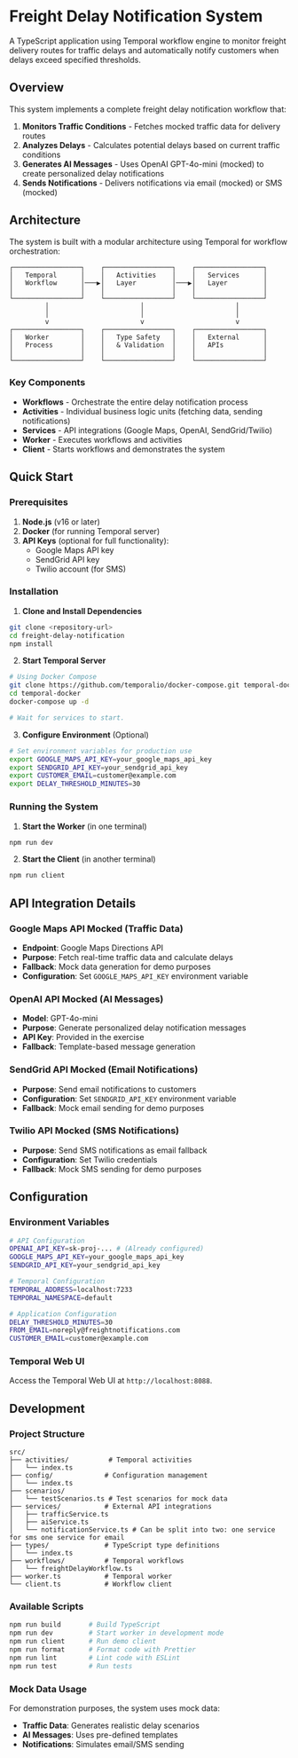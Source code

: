 # Freight Delay Notification System

A TypeScript application using Temporal workflow engine to monitor freight delivery routes for traffic delays and automatically notify customers when delays exceed specified thresholds.

## Overview

This system implements a complete freight delay notification workflow that:

1. **Monitors Traffic Conditions** - Fetches mocked traffic data for delivery routes
2. **Analyzes Delays** - Calculates potential delays based on current traffic conditions
3. **Generates AI Messages** - Uses OpenAI GPT-4o-mini (mocked) to create personalized delay notifications
4. **Sends Notifications** - Delivers notifications via email (mocked) or SMS (mocked)

## Architecture

The system is built with a modular architecture using Temporal for workflow orchestration:

```
┌─────────────────┐    ┌─────────────────┐    ┌─────────────────┐
│   Temporal      │    │   Activities    │    │   Services      │
│   Workflow      │───▶│   Layer         │───▶│   Layer         │
│                 │    │                 │    │                 │
└─────────────────┘    └─────────────────┘    └─────────────────┘
         │                       │                       │
         │                       │                       │
         v                       v                       v
┌─────────────────┐    ┌─────────────────┐    ┌─────────────────┐
│   Worker        │    │   Type Safety   │    │   External      │
│   Process       │    │   & Validation  │    │   APIs          │
│                 │    │                 │    │                 │
└─────────────────┘    └─────────────────┘    └─────────────────┘
```

### Key Components

- **Workflows** - Orchestrate the entire delay notification process
- **Activities** - Individual business logic units (fetching data, sending notifications)
- **Services** - API integrations (Google Maps, OpenAI, SendGrid/Twilio)
- **Worker** - Executes workflows and activities
- **Client** - Starts workflows and demonstrates the system

## Quick Start

### Prerequisites

1. **Node.js** (v16 or later)
2. **Docker** (for running Temporal server)
3. **API Keys** (optional for full functionality):
   - Google Maps API key
   - SendGrid API key
   - Twilio account (for SMS)

### Installation

1. **Clone and Install Dependencies**
```bash
git clone <repository-url>
cd freight-delay-notification
npm install
```

2. **Start Temporal Server**
```bash
# Using Docker Compose
git clone https://github.com/temporalio/docker-compose.git temporal-docker
cd temporal-docker
docker-compose up -d

# Wait for services to start.
```

3. **Configure Environment** (Optional)
```bash
# Set environment variables for production use
export GOOGLE_MAPS_API_KEY=your_google_maps_api_key
export SENDGRID_API_KEY=your_sendgrid_api_key
export CUSTOMER_EMAIL=customer@example.com
export DELAY_THRESHOLD_MINUTES=30
```

### Running the System

1. **Start the Worker** (in one terminal)
```bash
npm run dev
```

2. **Start the Client** (in another terminal)
```bash
npm run client
```

## API Integration Details

### Google Maps API Mocked (Traffic Data)
- **Endpoint**: Google Maps Directions API
- **Purpose**: Fetch real-time traffic data and calculate delays
- **Fallback**: Mock data generation for demo purposes
- **Configuration**: Set `GOOGLE_MAPS_API_KEY` environment variable

### OpenAI API Mocked (AI Messages)
- **Model**: GPT-4o-mini
- **Purpose**: Generate personalized delay notification messages
- **API Key**: Provided in the exercise
- **Fallback**: Template-based message generation

### SendGrid API Mocked (Email Notifications)
- **Purpose**: Send email notifications to customers
- **Configuration**: Set `SENDGRID_API_KEY` environment variable
- **Fallback**: Mock email sending for demo purposes

### Twilio API Mocked (SMS Notifications)
- **Purpose**: Send SMS notifications as email fallback
- **Configuration**: Set Twilio credentials
- **Fallback**: Mock SMS sending for demo purposes

## Configuration

### Environment Variables

```bash
# API Configuration
OPENAI_API_KEY=sk-proj-... # (Already configured)
GOOGLE_MAPS_API_KEY=your_google_maps_api_key
SENDGRID_API_KEY=your_sendgrid_api_key

# Temporal Configuration
TEMPORAL_ADDRESS=localhost:7233
TEMPORAL_NAMESPACE=default

# Application Configuration
DELAY_THRESHOLD_MINUTES=30
FROM_EMAIL=noreply@freightnotifications.com
CUSTOMER_EMAIL=customer@example.com
```

### Temporal Web UI
Access the Temporal Web UI at `http://localhost:8088`.

## Development

### Project Structure
```
src/
├── activities/          # Temporal activities
│   └── index.ts
├── config/             # Configuration management
│   └── index.ts
├── scenarios/          
│   └── testScenarios.ts # Test scenarios for mock data
├── services/           # External API integrations
│   ├── trafficService.ts
│   ├── aiService.ts
│   └── notificationService.ts # Can be split into two: one service for sms one service for email
├── types/              # TypeScript type definitions
│   └── index.ts
├── workflows/          # Temporal workflows
│   └── freightDelayWorkflow.ts
├── worker.ts           # Temporal worker
└── client.ts           # Workflow client
```

### Available Scripts

```bash
npm run build       # Build TypeScript
npm run dev         # Start worker in development mode
npm run client      # Run demo client
npm run format      # Format code with Prettier
npm run lint        # Lint code with ESLint
npm run test        # Run tests
```

### Mock Data Usage
For demonstration purposes, the system uses mock data:
- **Traffic Data**: Generates realistic delay scenarios
- **AI Messages**: Uses pre-defined templates
- **Notifications**: Simulates email/SMS sending
